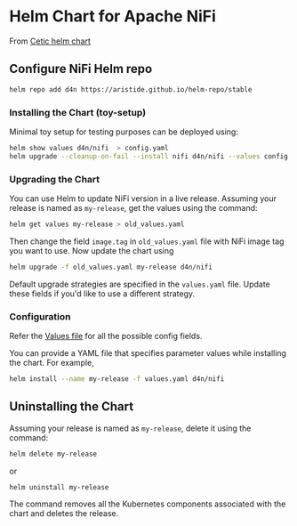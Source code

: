 # Helm Chart for Apache NiFi

From [Cetic helm chart](https://github.com/cetic/helm-nifi)

## Configure NiFi Helm repo

```bash
helm repo add d4n https://aristide.github.io/helm-repo/stable
```

### Installing the Chart (toy-setup)

Minimal toy setup for testing purposes can be deployed using:

```bash
helm show values d4n/nifi  > config.yaml
helm upgrade --cleanup-on-fail --install nifi d4n/nifi --values config.yaml
```

### Upgrading the Chart

You can use Helm to update NiFi version in a live release. Assuming your release is named as `my-release`, get the values using the command:

```bash
helm get values my-release > old_values.yaml
```

Then change the field `image.tag` in `old_values.yaml` file with NiFi image tag you want to use. Now update the chart using

```bash
helm upgrade -f old_values.yaml my-release d4n/nifi
```

Default upgrade strategies are specified in the `values.yaml` file. Update these fields if you'd like to use a different strategy.

### Configuration

Refer the [Values file](./values.yaml) for all the possible config fields.

You can provide a YAML file that specifies parameter values while installing the chart. For example,

```bash
helm install --name my-release -f values.yaml d4n/nifi
```

## Uninstalling the Chart

Assuming your release is named as `my-release`, delete it using the command:

```bash
helm delete my-release
```

or

```bash
helm uninstall my-release
```

The command removes all the Kubernetes components associated with the chart and deletes the release.
